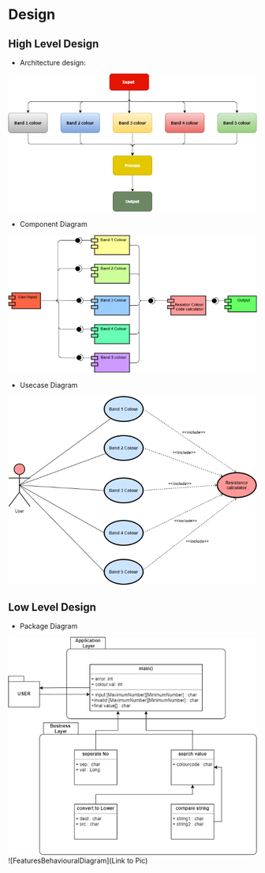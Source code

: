 # Design

## High Level Design 

* Architecture design:

![ArchitectureDiagram](https://github.com/280439/stepInproject/blob/master/2_Design/architecture%20design.png)

* Component Diagram

![HighLevelStructuralDiagram](https://github.com/280439/stepInproject/blob/master/2_Design/Component%20diagram.png)

* Usecase Diagram

![HighLevelBehaviouralDiagram](https://github.com/280439/stepInproject/blob/master/2_Design/Usecase%20diagram.png)

## Low Level Design 

* Package Diagram

![FeaturesLevelStructuralDiagram](https://github.com/280439/stepInproject/blob/master/2_Design/Package%20diagram.png)
![FeaturesBehaviouralDiagram](Link to Pic)
